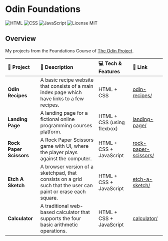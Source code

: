 # Odin Foundations

<!-- Badges -->
![HTML](https://img.shields.io/badge/HTML-E34F26?style=for-the-badge&logo=html5&logoColor=white)
![CSS](https://img.shields.io/badge/CSS-663399?style=for-the-badge&logo=css&logoColor=white)
![JavaScript](https://img.shields.io/badge/JavaScript-F7DF1E?style=for-the-badge&logo=javascript&logoColor=black)
![License MIT](https://img.shields.io/badge/License-MIT-blue?style=for-the-badge)

## Overview

My projects from the Foundations Course of [The Odin Project](https://www.theodinproject.com/).

| 📝 __Project__ | 📕 __Description__ | 💻 __Tech & Features__ | 🔗 __Link__ |
| :------------- | :----------------- | :-------------- | :---------- |
| **Odin Recipes** | A basic recipe website that consists of a main index page which have links to a few recipes. | HTML + CSS | [odin-recipes/](<./odin-recipes/>) |
| **Landing Page** | A landing page for a fictional online programming courses platform. | HTML + CSS (using flexbox) | [landing-page/](<./landing-page/>) |
| **Rock Paper Scissors** | A Rock Paper Scissors game with UI, where the player plays against the computer. | HTML + CSS + JavaScript | [rock-paper-scissors/](<./rock-paper-scissors/>) |
| **Etch A Sketch** | A browser version of a sketchpad, that consists on a grid such that the user can paint or erase each square. | HTML + CSS + JavaScript | [etch-a-sketch/](<./etch-a-sketch/>) |
| **Calculator** | A traditional web-based calculator that supports the four basic arithmetic operations. | HTML + CSS + JavaScript | [calculator/](<./calculator/>) |



